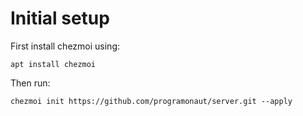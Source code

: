 # Initial setup

First install chezmoi using:
```
apt install chezmoi
```

Then run:
```
chezmoi init https://github.com/programonaut/server.git --apply
```